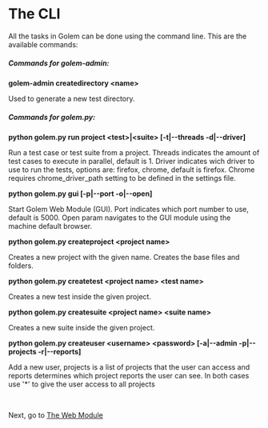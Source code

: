 The CLI
==================================================

All the tasks in Golem can be done using the command line. This are the available commands:


##### Commands for golem-admin:

**golem-admin createdirectory \<name\>**

Used to generate a new test directory.


##### Commands for golem.py:

**python golem.py run project \<test\>|\<suite\> [-t|--threads -d|--driver]**

Run a test case or test suite from a project. Threads indicates the amount of test cases to execute in parallel, default is 1. Driver indicates wich driver to use to run the tests, options are: firefox, chrome, default is firefox. Chrome requires chrome_driver_path setting to be defined in the settings file.

**python golem.py gui [-p|--port -o|--open]**

Start Golem Web Module (GUI). Port indicates which port number to use, default is 5000. Open param navigates to the GUI module using the machine default browser.

**python golem.py createproject \<project name\>**

Creates a new project with the given name. Creates the base files and folders.

**python golem.py createtest \<project name\> \<test name\>**

Creates a new test inside the given project.

**python golem.py createsuite \<project name\> \<suite name\>**

Creates a new suite inside the given project.

**python golem.py createuser \<username\> \<password\> [-a|--admin -p|--projects -r|--reports]**

Add a new user, projects is a list of projects that the user can access and reports determines which project reports the user can see. In both cases use '*' to give the user access to all projects

<br>

Next, go to [The Web Module](the-web-module.html)